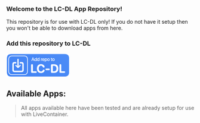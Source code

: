 ### Welcome to the LC-DL App Repository!  
This repository is for use with LC-DL only! If you do not have it setup then you won't be able to download apps from here.

### Add this repository to LC-DL
[<img src="assets/repo.png" width="170">](https://tinyurl.com/bpu5ubk8)


## Available Apps:
> All apps available here have been tested and are already setup for use with LiveContainer.
